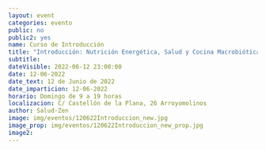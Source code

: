 ```yaml
---
layout: event
categories: evento
public: no
public2: yes
name: Curso de Introducción
title: "Introducción: Nutrición Energética, Salud y Cocina Macrobiótica"
subtitle:
dateVisible: 2022-06-12 23:00:00
date: 12-06-2022
date_text: 12 de Junio de 2022
date_imparticion: 12-06-2022
horario: Domingo de 9 a 19 horas
localizacion: C/ Castellón de la Plana, 26 Arroyomolinos
author: Salud-Zen
image: img/eventos/120622Introduccion_new.jpg
image_prop: img/eventos/120622Introduccion_new_prop.jpg
image2:
---
```

